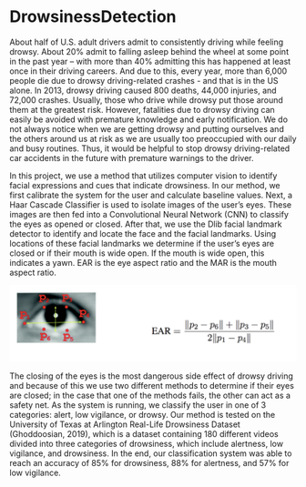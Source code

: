 # DrowsinessDetection

About half of U.S. adult drivers admit to consistently driving while feeling drowsy. About 20% admit to falling asleep behind the wheel at some point in the past year – with more than 40% admitting this has happened at least once in their driving careers. And due to this, every year, more than 6,000 people die due to drowsy driving-related crashes - and that is in the US alone. In 2013, drowsy driving caused 800 deaths, 44,000 injuries, and 72,000 crashes. Usually, those who drive while drowsy put those around them at the greatest risk. However, fatalities due to drowsy driving can easily be avoided with premature knowledge and early notification. We do not always notice when we are getting drowsy and putting ourselves and the others around us at risk as we are usually too preoccupied with our daily and busy routines. Thus, it would be helpful to stop drowsy driving-related car accidents in the future with premature warnings to the driver. 

In this project, we use a method that utilizes computer vision to identify facial expressions and cues that indicate drowsiness. In our method, we first calibrate the system for the user and calculate baseline values. Next, a Haar Cascade Classifier is used to isolate images of the user’s eyes. These images are then fed into a Convolutional Neural Network (CNN) to classify the eyes as opened or closed. After that, we use the Dlib facial landmark detector to identify and locate the face and the facial landmarks. Using locations of these facial landmarks we determine if the user’s eyes are closed or if their mouth is wide open. If the mouth is wide open, this indicates a yawn. EAR is the eye aspect ratio and the MAR is the mouth aspect ratio.

![My Image](images/EAR.png)

The closing of the eyes is the most dangerous side effect of drowsy driving and because of this we use two different methods to determine if their eyes are closed; in the case that one of the methods fails, the other can act as a safety net. As the system is running, we classify the user in one of 3 categories: alert, low vigilance, or drowsy. Our method is tested on the University of Texas at Arlington Real-Life Drowsiness Dataset (Ghoddoosian, 2019), which is a dataset containing 180 different videos divided into three categories of drowsiness, which include alertness, low vigilance, and drowsiness. In the end, our classification system was able to reach an accuracy of 85% for drowsiness, 88% for alertness, and 57% for low vigilance.
